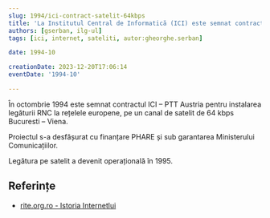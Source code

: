```yaml
---
slug: 1994/ici-contract-satelit-64kbps
title: 'La Institutul Central de Informatică (ICI) este semnat contractul pentru o legătură pe satelit de 64 kbps'
authors: [gserban, ilg-ul]
tags: [ici, internet, sateliti, autor:gheorghe.serban]

date: 1994-10

creationDate: 2023-12-20T17:06:14
eventDate: '1994-10'

---
```


În octombrie 1994 este semnat contractul ICI – PTT Austria pentru
instalarea legăturii RNC la rețelele europene, pe un canal de satelit
de 64 kbps Bucuresti – Viena.

<!-- truncate -->

Proiectul s-a desfășurat cu finanțare PHARE și sub garantarea
Ministerului Comunicațiilor.

Legătura pe satelit a devenit operațională în 1995.

## Referințe

- [rite.org.ro - Istoria Internetlui](https://rite.org.ro/istoria-internetului/)

